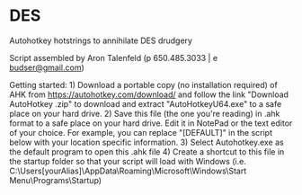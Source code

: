 # DES
Autohotkey hotstrings to annihilate DES drudgery

Script assembled by Aron Talenfeld (p 650.485.3033 | e budser@gmail.com)

Getting started: 1) Download a portable copy (no installation required) of AHK from https://autohotkey.com/download/ and follow the link "Download AutoHotkey .zip" to download and extract "AutoHotkeyU64.exe" to a safe place on your hard drive.  2) Save this file (the one you're reading) in .ahk format to a safe place on your hard drive. Edit it in NotePad or the text editor of your choice. For example, you can replace "[DEFAULT]" in the script below with your location specific information. 3) Select Autohotkey.exe as the default program to open this .ahk file 4) Create a shortcut to this file in the startup folder so that your script will load with Windows (i.e. C:\Users\[yourAlias]\AppData\Roaming\Microsoft\Windows\Start Menu\Programs\Startup)
